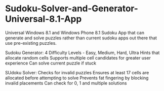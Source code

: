 Sudoku-Solver-and-Generator-Universal-8.1-App
=============================================

Universal Windows 8.1 and Windows Phone 8.1 Sudoku App that can generate and solve puzzles rather than current sudoku apps out there that use pre-existing puzzles.

Sudoku Generator:
4 Difficulty Levels - Easy, Medium, Hard, Ultra
Hints that allocate random cells 
Supports multiple cell candidates for greater user experience
Can solve current puzzle if stuck

SUdoku Solver:
Checks for invalid puzzles
Ensures at least 17 cells are allocated before attempting to solve
Prevents fat fingering by blocking invalid placements
Can check for 0, 1 and multiple solutions



